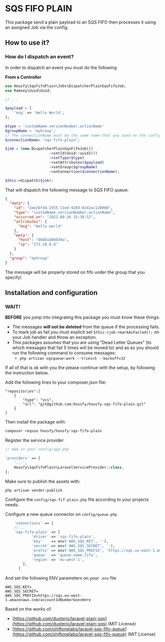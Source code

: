 # SQS FIFO PLAIN

This package send a plain payload to an SQS FIFO then processes it using an assigned Job via the config.

## How to use it?

### How do I dispatch an event?

In order to dispatch an event you must do the following

**From a Controller**
```php
use Housfy\SqsFifoPlain\Jobs\DispatcherPlainSqsFifoJob;
use Ramsey\Uuid\Uuid;

// ...

$payload = [
    'msg' => 'Hello World',
];

$type = 'customName.versionNumber.actionName'
$groupName = 'myGroup';
// The connectionName must be the same name that you used on the config/queue.php file
$connectionName= "sqs-fifo-plain";

$job = (new DispatcherPlainSqsFifoJob())
                    ->setId(Uuid::uuid1())
                    ->setType($type)
                    ->setAttributes($payload)
                    ->setGroup($groupName)
                    ->onConnection($connectionName);

$this->dispatch($job);
```

That will dispatch the following message to SQS FIFO queue:

```json
{
  "data": {
    "id": "2ee2bfd4-2555-11ed-9269-0242ac120008",
    "type": "customName.versionNumber.actionName",
    "occurred_on": "2022-08-26 15:38:52",
    "attributes": {
      "msg": "Hello world"
    },
    "meta": {
      "host": "80db1d09839a",
      "ip": "172.18.0.8"
    }
  },
  "group": "myGroup"
}
```

The message will be properly stored on fifo under the group that you specify!.

## Installation and configuration

### WAIT!

**BEFORE** you jump into integrating this package you must know these things:
- The messages **will not be deleted** from the queue if the processing fails.
- To mark job as fail you must explicit set `$this->job->markAsFailed();` on your Job handler and throw an exception.
- This packages assumes that you are using "Dead Letter Queues" (to which messages that fail 5 times will be moved to)
and as so you should run the following command 
to consume messages:
  - `php artisan sqsqueue:work --tries=5 --backoff=32`

If all of that is ok with you the please continue with the setup, by following the instruction below.

Add the following lines to your composer.json file:

```
"repositories":[
    {
        "type": "vcs",
        "url": "git@github.com:housfy/housfy-sqs-fifo-plain.git"
    }
]
```

Then install the package with:

```bash
composer requie housfy/housfy-sqs-fifo-plain
```

Register the service provider

```php
// Add in your config/app.php

'providers' => [
    '...',
    Housfy\SqsFifoPlain\LaravelServiceProvider::class,
];
```

Make sure to publish the assets with:

```
php artisan vendor:publish
```

Configure the `config/sqs-fif-plain.php` file according to your projects needs.

Configure a new queue connector on `config/queue.php`

```php
    'connections' => [
    //...
    'sqs-fifo-plain' => [
            'driver' => 'sqs-fifo-plain',
            'key'    => env('AWS_SQS_KEY', ''),
            'secret' => env('AWS_SQS_SECRET', ''),
            'prefix' => env('AWS_SQS_PREFIX', 'https://sqs.us-east-1.amazonaws.com/your-account-id'),
            'queue'  => 'queue-name.fifo',
            'region' => 'eu-west-1',
        ],
      ]
```

And set the following ENV parameters on your `.env` file

```
AWS_SQS_KEY=
AWS_SQS_SECRET=
AWS_SQS_PREFIX=https://sqs.eu-west-1.amazonaws.com/accountIdNumberGoesHere
```

Based on the works of:
- [https://github.com/dusterio/laravel-plain-sqs](https://github.com/dusterio/laravel-plain-sqs) (MIT License)
- [https://github.com/shiftonelabs/laravel-sqs-fifo-queue](https://github.com/shiftonelabs/laravel-sqs-fifo-queue) (MIT License)